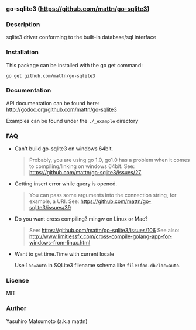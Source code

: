 ### go-sqlite3 (https://github.com/mattn/go-sqlite3)


### Description

sqlite3 driver conforming to the built-in database/sql interface

### Installation

This package can be installed with the go get command:

    go get github.com/mattn/go-sqlite3
    
### Documentation

API documentation can be found here: http://godoc.org/github.com/mattn/go-sqlite3

Examples can be found under the `./_example` directory

### FAQ

* Can't build go-sqlite3 on windows 64bit.

    > Probably, you are using go 1.0, go1.0 has a problem when it comes to compiling/linking on windows 64bit. 
    > See: https://github.com/mattn/go-sqlite3/issues/27

* Getting insert error while query is opened.

    > You can pass some arguments into the connection string, for example, a URI.
    > See: https://github.com/mattn/go-sqlite3/issues/39

* Do you want cross compiling? mingw on Linux or Mac?

    > See: https://github.com/mattn/go-sqlite3/issues/106
    > See also: http://www.limitlessfx.com/cross-compile-golang-app-for-windows-from-linux.html

* Want to get time.Time with current locale

    Use `loc=auto` in SQLite3 filename schema like `file:foo.db?loc=auto`.

### License

MIT

### Author

Yasuhiro Matsumoto (a.k.a mattn)